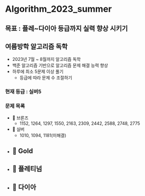 # Algorithm_2023_summer

## 목표 : 플레~다이아 등급까지 실력 향상 시키기

## 여름방학 알고리즘 독학

- 2023년 7월 ~ 8월까지 알고리즘 독학
- 백준 알고리즘 기반으로 알고리즘 문제 해결 능력 향상
- 하루에 최소 5문제 이상 풀기
    - 등급에 따라 문제 수 조절하기

### 현재 등급 : 실버5

### 문제 목록

- 🥉 브론즈
    - 1152, 1264, 1297, 1550, 2163, 2309, 2442, 2588, 2748, 2775
- 🥈 실버
    - 1010, 1094, 1181(미해결)
- 🥇 Gold
    - 
- 💍 플레티넘
    - 
- 💎 다이아
    -